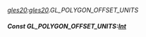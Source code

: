 _[gles20](../../modules/gles20/gles20-module.md):[gles20](../../modules/gles20/gles20-module.md).GL\_POLYGON\_OFFSET\_UNITS_
##### Const GL\_POLYGON\_OFFSET\_UNITS:[Int](../../modules/wonkey/wonkey-types-int.md)
